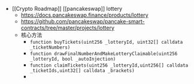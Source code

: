 - [[Crypto Roadmap]] [[pancakeswap]] lottery
	- https://docs.pancakeswap.finance/products/lottery
	- https://github.com/pancakeswap/pancake-smart-contracts/tree/master/projects/lottery
	- 核心方法
		- `function buyTickets(uint256 _lotteryId, uint32[] calldata _ticketNumbers)`
		- `function drawFinalNumberAndMakeLotteryClaimable(uint256 _lotteryId, bool _autoInjection)`
		- `function claimTickets(uint256 _lotteryId,uint256[] calldata _ticketIds,uint32[] calldata _brackets)`
		-